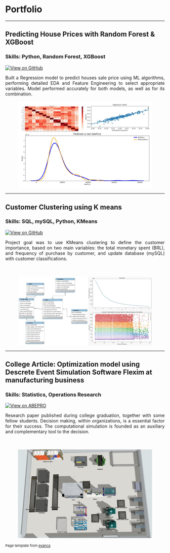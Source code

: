 # Portfolio

---

## Predicting House Prices with Random Forest & XGBoost 

### **Skills:** Python, Random Forest, XGBoost
 
[![View on GitHub](https://img.shields.io/badge/GitHub-View_on_GitHub-blue?logo=GitHub)](https://github.com/Melo97/Real-Estate-Sales-Price-Regression-Using-RF-and-XGBoost/)

<div style="text-align: justify"> Built a Regression model to predict houses sale price using ML algorithms, performing detailed EDA and Feature Engineering to select appropriate variables. Model performed accurately for both models, as well as for its combination. </div>

<figure>  
 <center><img src="images/HP project.jpeg"/></center>
</figure>
 
---  
## Customer Clustering using K means
  
### **Skills:** SQL, mySQL, Python, KMeans

[![View on GitHub](https://img.shields.io/badge/GitHub-View_on_GitHub-blue?logo=GitHub)](https://github.com/Melo97/Customer-Clustering-using-KMeans-SQLconnector/)

<div style="text-align: justify"> Project goal was to use KMeans clustering to define the customer importance, based on two main variables: the total monetary spent (BRL), and frequency of purchase by customer, and update database (mySQL) with customer classifications. </div> <br></br>

<figure>
 <center><img src="/images/CC_sql_Kmeans.jpeg"/></center>
</figure>
 
---
## College Article: Optimization model using Descrete Event Simulation Software Flexim at manufacturing business
  
### **Skills:** Statistics, Operations Research

[![View on ABEPRO](https://img.shields.io/badge/ABEPRO-open%20collection-green)](https://www.abepro.org.br/biblioteca/TN_STP_292_1648_38957.pdf/)

<div style="text-align: justify"> Research paper published during college graduation, together with some fellow students. Decision making, within organizations, is a essential factor for their success. The computational simulation is founded as an auxiliary and complementary tool to the decision. </div> <br></br> 

<figure>
 <center><img src="/images/Meu_artigo1.PNG"/></center>
</figure>
 
<p style="font-size:11px">Page template from <a href="https://github.com/evanca/quick-portfolio">evanca</a></p>
<!-- Remove above link if you don't want to attibute -->
